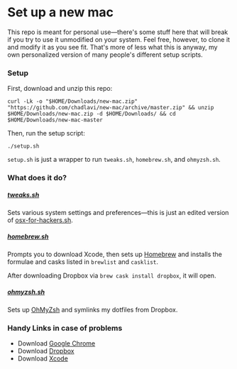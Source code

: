 # Set up a new mac
This repo is meant for personal use—there's some stuff here that will break if you try to use it unmodified on your system. Feel free, however, to clone it and modify it as you see fit. That's more of less what this is anyway, my own personalized version of many people's different setup scripts.

### Setup
First, download and unzip this repo:
```shell
curl -Lk -o "$HOME/Downloads/new-mac.zip" "https://github.com/chadlavi/new-mac/archive/master.zip" && unzip $HOME/Downloads/new-mac.zip -d $HOME/Downloads/ && cd $HOME/Downloads/new-mac-master
```
Then, run the setup script:
```shell
./setup.sh
``` 

`setup.sh` is just a wrapper to run `tweaks.sh`, `homebrew.sh`, and `ohmyzsh.sh`.

### What does it do?
##### [tweaks.sh](tweaks.sh)
Sets various system settings and preferences—this is just an edited version of [osx-for-hackers.sh](https://gist.github.com/brandonb927/3195465).

##### [homebrew.sh](homebrew.sh)
Prompts you to download Xcode, then sets up [Homebrew](brew.sh) and installs the formulae and casks listed in `brewlist` and `casklist`.

After downloading Dropbox via `brew cask install dropbox`, it will open. 

##### [ohmyzsh.sh](ohmyzsh.sh)
Sets up [OhMyZsh](https://github.com/robbyrussell/oh-my-zsh) and symlinks my dotfiles from Dropbox.

### Handy Links in case of problems
- Download [Google Chrome](https://www.google.com/chrome/browser/desktop/index.html)
- Download [Dropbox](https://www.dropbox.com/downloading?full=1&os=mac)
- Download [Xcode](https://itunes.apple.com/us/app/xcode/id497799835)
